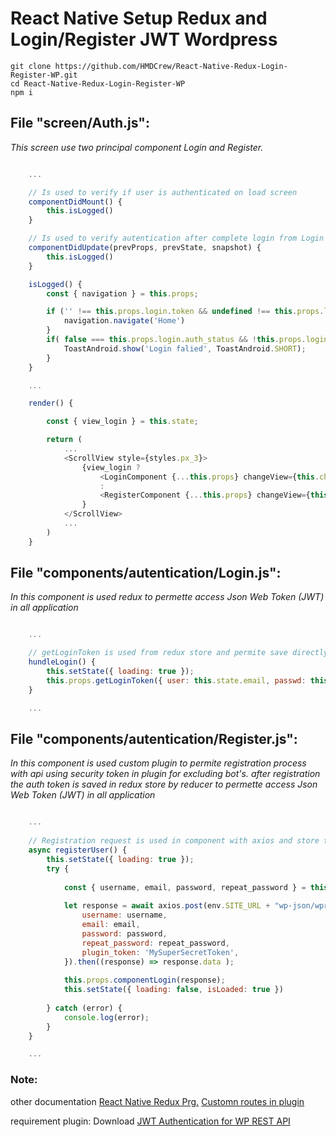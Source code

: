 # React Native Setup Redux and Login/Register JWT Wordpress

    git clone https://github.com/HMDCrew/React-Native-Redux-Login-Register-WP.git
    cd React-Native-Redux-Login-Register-WP
    npm i


## File "screen/Auth.js":
  *This screen use two principal component Login and Register.*
```js

    ...

    // Is used to verify if user is authenticated on load screen 
    componentDidMount() {
        this.isLogged()
    }

    // Is used to verify autentication after complete login from Login or Register component
    componentDidUpdate(prevProps, prevState, snapshot) {
        this.isLogged()
    }

    isLogged() {
        const { navigation } = this.props;

        if ('' !== this.props.login.token && undefined !== this.props.login.token && !this.props.login.isLoaded) {
            navigation.navigate('Home')
        }
        if( false === this.props.login.auth_status && !this.props.login.isLoaded ) {
            ToastAndroid.show('Login falied', ToastAndroid.SHORT);
        }
    }

    ...

    render() {

        const { view_login } = this.state;

        return (
            ...
            <ScrollView style={styles.px_3}>
                {view_login ?
                    <LoginComponent {...this.props} changeView={this.changeView} />
                    :
                    <RegisterComponent {...this.props} changeView={this.changeView} />
                }
            </ScrollView>
            ...
        )
    }
```

## File "components/autentication/Login.js":
*In this component is used redux to permette access Json Web Token (JWT) in all application*
```js

    ...

    // getLoginToken is used from redux store and permite save directly in redux JWToken
    hundleLogin() {
        this.setState({ loading: true });
        this.props.getLoginToken({ user: this.state.email, passwd: this.state.password })
    }

    ...

```

## File "components/autentication/Register.js":
*In this component is used custom plugin to permite registration process with api using security token in plugin for excluding bot's. after registration the auth token is saved in redux store by reducer to permette access Json Web Token (JWT) in all application*
```js

    ...
    
    // Registration request is used in component with axios and store the user with reducer componentLogin
    async registerUser() {
        this.setState({ loading: true });
        try {
        
            const { username, email, password, repeat_password } = this.state;
        
            let response = await axios.post(env.SITE_URL + "wp-json/wpr-register", {
                username: username,
                email: email,
                password: password,
                repeat_password: repeat_password,
                plugin_token: 'MySuperSecretToken',
            }).then((response) => response.data );
        
            this.props.componentLogin(response);
            this.setState({ loading: false, isLoaded: true })
    
        } catch (error) {
            console.log(error);
        }
    }

    ...

```

### Note:
other documentation
[React Native Redux Prg.](https://github.com/HMDCrew/React-Native-Redux)
[Customn routes in plugin](https://github.com/HMDCrew/REST-API-WP-Woo)

requirement plugin: Download
[JWT Authentication for WP REST API](https://wordpress.org/plugins/jwt-authentication-for-wp-rest-api/)
